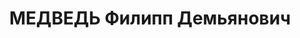 ---
title: МЕДВЕДЬ Филипп Демьянович
description: 'Род. в 1890, Гродненская губ., Пружанский уезд, дер. Масеево, белорус,
  обр.: неполное среднее, член ВКП(б). Проживал: Ленинград, просп. Добролюбова, д.
  49, кв. 2, др. адрес: Москва, ул. Садовая-Кудринская, д. 32, кв. 7. Начальник УНКВД
  по Ленинградской обл.

  Арестован 09.01.1935. Обв. в халатном отношении к своим обязанностям по охране государственной
  безопасности. Приговор: ВК ВС СССР, 23.01.1935 – к 3 годам ИТЛ'
---